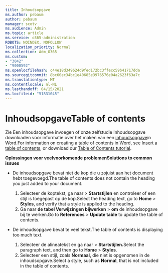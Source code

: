 ```yaml
---
title: Inhoudsopgave
ms.author: pebaum
author: pebaum
manager: scotv
ms.audience: Admin
ms.topic: article
ms.service: o365-administration
ROBOTS: NOINDEX, NOFOLLOW
localization_priority: Normal
ms.collection: Adm_O365
ms.custom:
- "3042"
- "9000592"
ms.openlocfilehash: c44e18d349624d9fed172bc3ffecc59b41717dda
ms.sourcegitcommit: 8bc60ec34bc1e40685e3976576e04a2623f63a7c
ms.translationtype: MT
ms.contentlocale: nl-NL
ms.lasthandoff: 04/15/2021
ms.locfileid: "51831045"
---
```

# <a name="table-of-contents"></a><span data-ttu-id="5b2b7-102">Inhoudsopgave</span><span class="sxs-lookup"><span data-stu-id="5b2b7-102">Table of contents</span></span>

<span data-ttu-id="5b2b7-103">Zie Een inhoudsopgave invoegen of [](https://support.office.com/article/882e8564-0edb-435e-84b5-1d8552ccf0c0)onze zelfstudie Inhoudsopgave downloaden voor informatie over het maken van een [inhoudsopgave](https://go.microsoft.com/fwlink/?linkid=2065106)in Word.</span><span class="sxs-lookup"><span data-stu-id="5b2b7-103">For information on creating a table of contents in Word, see [Insert a table of contents](https://support.office.com/article/882e8564-0edb-435e-84b5-1d8552ccf0c0), or download our [Table of Contents tutorial](https://go.microsoft.com/fwlink/?linkid=2065106).</span></span>

<span data-ttu-id="5b2b7-104">**Oplossingen voor veelvoorkomende problemen**</span><span class="sxs-lookup"><span data-stu-id="5b2b7-104">**Solutions to common issues**</span></span>

- <span data-ttu-id="5b2b7-105">De inhoudsopgave bevat niet de kop die u zojuist aan het document hebt toegevoegd.</span><span class="sxs-lookup"><span data-stu-id="5b2b7-105">The table of contents does not contain the heading you just added to your document.</span></span>
  1. <span data-ttu-id="5b2b7-106">Selecteer de koptekst, ga naar  >  **Startstijlen** en controleer of een stijl is toegepast op de kop.</span><span class="sxs-lookup"><span data-stu-id="5b2b7-106">Select the heading text, go to **Home** > **Styles**, and verify that a style is applied to the heading.</span></span>
  2. <span data-ttu-id="5b2b7-107">Ga naar **de tabel Verwijzingen bijwerken**  >  **om** de inhoudsopgave bij te werken.</span><span class="sxs-lookup"><span data-stu-id="5b2b7-107">Go to **References** > **Update table** to update the table of contents.</span></span>

- <span data-ttu-id="5b2b7-108">De inhoudsopgave bevat te veel tekst.</span><span class="sxs-lookup"><span data-stu-id="5b2b7-108">The table of contents is displaying too much text.</span></span> 
  1. <span data-ttu-id="5b2b7-109">Selecteer de alineatekst en ga naar  >  **Startstijlen.**</span><span class="sxs-lookup"><span data-stu-id="5b2b7-109">Select the paragraph text, and then go to **Home** > **Styles**.</span></span>
  2. <span data-ttu-id="5b2b7-110">Selecteer een stijl, zoals **Normaal,** die niet is opgenomen in de inhoudsopgave.</span><span class="sxs-lookup"><span data-stu-id="5b2b7-110">Select a style, such as **Normal**, that is not included in the table of contents.</span></span>